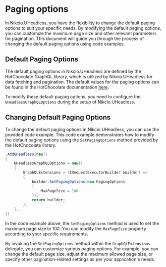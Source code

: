 # Paging options

In Nikcio.UHeadless, you have the flexibility to change the default paging options to suit your specific needs. By modifying the default paging options, you can customize the maximum page size and other relevant parameters for pagination. This document will guide you through the process of changing the default paging options using code examples.

## Default Paging Options

The default paging options in Nikcio.UHeadless are defined by the HotChocolate GraphQL library, which is utilized by Nikcio.UHeadless for data fetching and pagination. The default values for the paging options can be found in the HotChocolate documentation [here](https://chillicream.com/docs/hotchocolate/v13/fetching-data/pagination#pagingoptions).

To modify these default paging options, you need to configure the `UHeadlessGraphQLOptions` during the setup of Nikcio.UHeadless.

## Changing Default Paging Options

To change the default paging options in Nikcio.UHeadless, you can use the provided code example. This code example demonstrates how to modify the default paging options using the `SetPagingOptions` method provided by the HotChocolate library.

```csharp
.AddUHeadless(new()
{
    UHeadlessGraphQLOptions = new()
    {
        GraphQLExtensions = (IRequestExecutorBuilder builder) =>
        {
            builder.SetPagingOptions(new PagingOptions
            {
                MaxPageSize = 100
            });
            return builder;
        },
    },
})
```

In the code example above, the `SetPagingOptions` method is used to set the maximum page size to 100. You can modify the `MaxPageSize` property according to your specific requirements.

By invoking the `SetPagingOptions` method within the `GraphQLExtensions` delegate, you can customize various paging options. For example, you can change the default page size, adjust the maximum allowed page size, or specify other pagination-related settings as per your application's needs.